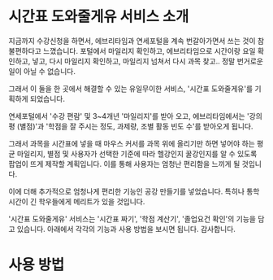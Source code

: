 # 시간표 도와줄게유 서비스 소개
지금까지 수강신청을 하면서, 에브리타임과 연세포털을 계속 번갈아가면서 쓰는 것이 참 불편하다고 느꼈습니다. 포털에서 마일리지 확인하고, 에브리타임으로 시간이랑 요일 확인하고, 넣고, 다시 마일리지 확인하고, 마일리지 넘쳐서 다시 과목 찾고.. 정말 번거로운 일이 아닐 수 없습니다.

그래서 이 둘을 한 곳에서 해결할 수 있는 유일무이한 서비스, '시간표 도와줄게유'를 기획하게 되었습니다.

연세포털에서 '수강 편람' 및 3~4개년 '마일리지'를 받아 오고, 에브리타임에서는 '강의평 (별점)'과 '학점을 잘 주시는 정도, 과제량, 조별 활동 빈도 수'를 받아오게 됩니다. 

그래서 과목을 시간표에 넣을 때 마우스 커서를 과목 위에 올리기만 하면 넣어야 하는 평균 마일리지, 별점 및 사용자가 선택한 기준에 따라 헬강인지 꿀강인지를 알 수 있도록 팝업이 뜨게 제작할 계획입니다. 이를 통해 사용자는 엄청난 편리함을 느끼게 될 것입니다.

이에 더해 추가적으로 엄청나게 편리한 기능인 공강 만들기를 넣었습니다. 특히나 통학 시간이 긴 학우들에게 메리트가 있을 것입니다.

'시간표 도와줄게유' 서비스는 '시간표 짜기', '학점 계산기', '졸업요건 확인'의 기능을 담고 있습니다. 아래에서 각각의 기능과 사용 방법을 보시면 됩니다. 감사합니다.

# 사용 방법
